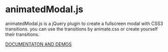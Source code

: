 # animatedModal.js
<p>animatedModal.js is a jQuery plugin to create a fullscreen modal with CSS3 transitions. you can use the transitions by animate.css or create yourself their transitions.</p>
<a href="http://joaopereirawd.github.io/animatedModal.js/">DOCUMENTATON AND DEMOS</a>

